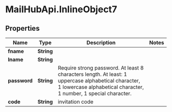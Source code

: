 # MailHubApi.InlineObject7

## Properties

Name | Type | Description | Notes
------------ | ------------- | ------------- | -------------
**fname** | **String** |  | 
**lname** | **String** |  | 
**password** | **String** | Require strong password. At least 8 characters length. At least: 1 uppercase alphabetical character,  1 lowercase alphabetical character, 1 number, 1 special character.  | 
**code** | **String** | invitation code | 



